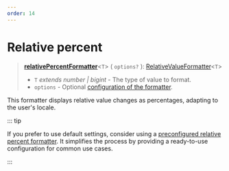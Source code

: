```yaml
---
order: 14
---
```


# Relative percent <Badge type="info" text="@localizer/format-number" />

> **[relativePercentFormatter](../../../api/_localizer/format-number/relativeDecimalFormatter/index.md)**<`T`> ( `options?` ): [RelativeValueFormatter](../../index.md#relativevalueformatter-t)<`T`>
>
> - `T` _extends number | bigint_ - The type of value to format.
> - `options` - Optional [configuration of the formatter](../options/index.md).

This formatter displays relative value changes as percentages, adapting to the user's locale.

::: tip

If you prefer to use default settings, consider using a [preconfigured relative percent formatter](../../preconfigured-formatters/numbers/relative-percent.md). It simplifies the process by providing a ready-to-use configuration for common use cases.

:::
